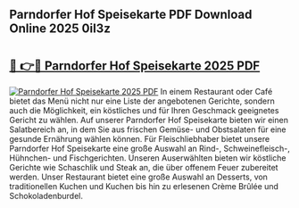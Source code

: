## Parndorfer Hof Speisekarte PDF Download Online 2025 0iI3z

# <h2><a href="http://gc8hgg.nevu.top/?p=Parndorfer+Hof+Speisekarte">🔗 👉🔴 Parndorfer Hof Speisekarte 2025 PDF</a></h2>

[![Parndorfer Hof Speisekarte 2025 PDF](https://i.imgur.com/dBaPXMq.png)](http://gc8hgg.nevu.top/?p=Parndorfer+Hof+Speisekarte)
In einem Restaurant oder Café bietet das Menü nicht nur eine Liste der angebotenen Gerichte, sondern auch die Möglichkeit, ein köstliches und für Ihren Geschmack geeignetes Gericht zu wählen. Auf unserer Parndorfer Hof Speisekarte bieten wir einen Salatbereich an, in dem Sie aus frischen Gemüse- und Obstsalaten für eine gesunde Ernährung wählen können. Für Fleischliebhaber bietet unsere Parndorfer Hof Speisekarte eine große Auswahl an Rind-, Schweinefleisch-, Hühnchen- und Fischgerichten. Unseren Auserwählten bieten wir köstliche Gerichte wie Schaschlik und Steak an, die über offenem Feuer zubereitet werden. Unser Restaurant bietet eine große Auswahl an Desserts, von traditionellen Kuchen und Kuchen bis hin zu erlesenen Crème Brûlée und Schokoladenburdel.
